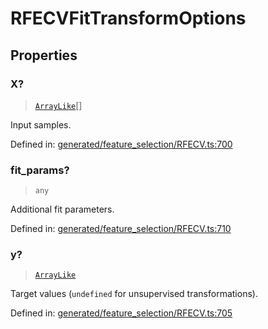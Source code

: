 # RFECVFitTransformOptions

## Properties

### X?

> [`ArrayLike`](../types/ArrayLike.md)[]

Input samples.

Defined in:  [generated/feature\_selection/RFECV.ts:700](https://github.com/transitive-bullshit/scikit-learn-ts/blob/92ab806/packages/sklearn/src/generated/feature_selection/RFECV.ts#L700)

### fit\_params?

> `any`

Additional fit parameters.

Defined in:  [generated/feature\_selection/RFECV.ts:710](https://github.com/transitive-bullshit/scikit-learn-ts/blob/92ab806/packages/sklearn/src/generated/feature_selection/RFECV.ts#L710)

### y?

> [`ArrayLike`](../types/ArrayLike.md)

Target values (`undefined` for unsupervised transformations).

Defined in:  [generated/feature\_selection/RFECV.ts:705](https://github.com/transitive-bullshit/scikit-learn-ts/blob/92ab806/packages/sklearn/src/generated/feature_selection/RFECV.ts#L705)
